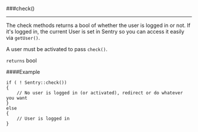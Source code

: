 <a id="check"></a>
###check()

----------

The check methods returns a bool of whether the user is logged in or not. If it's logged in, the current User is set in Sentry so you can access it easily via `getUser()`.

A user must be activated to pass `check()`.

`returns` bool

####Example

	if ( ! Sentry::check())
	{
		// No user is logged in (or activated), redirect or do whatever you want
	}
	else
	{
		// User is logged in
	}